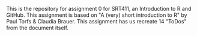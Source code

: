 This is the repository for assignment 0 for SRT411, an Introduction to R and GitHub.
This assignment is based on "A (very) short introduction to R" by Paul Torfs & Claudia Brauer.
This assignment has us recreate 14 "ToDos" from the document itself.
